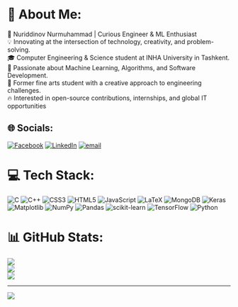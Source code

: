 # 💫 About Me:
🌌 Nuriddinov Nurmuhammad | Curious Engineer & ML Enthusiast<br>💡 Innovating at the intersection of technology, creativity, and problem-solving.<br>    🎓 Computer Engineering & Science student at INHA University in Tashkent.<br>    🚀 Passionate about Machine Learning, Algorithms, and Software Development.<br>    🎨 Former fine arts student with a creative approach to engineering challenges.<br>    🔥 Interested in open-source contributions, internships, and global IT opportunities


## 🌐 Socials:
[![Facebook](https://img.shields.io/badge/Facebook-%231877F2.svg?logo=Facebook&logoColor=white)](https://facebook.com/https://www.facebook.com/share/1Amq8MWHVb/) [![LinkedIn](https://img.shields.io/badge/LinkedIn-%230077B5.svg?logo=linkedin&logoColor=white)](https://www.linkedin.com/in/nurmuhammad-nuriddinov-93a2b8294) [![email](https://img.shields.io/badge/Email-D14836?logo=gmail&logoColor=white)](mailto:nuriddinov.official@yahoo.com) 

# 💻 Tech Stack:
![C](https://img.shields.io/badge/c-%2300599C.svg?style=for-the-badge&logo=c&logoColor=white) ![C++](https://img.shields.io/badge/c++-%2300599C.svg?style=for-the-badge&logo=c%2B%2B&logoColor=white) ![CSS3](https://img.shields.io/badge/css3-%231572B6.svg?style=for-the-badge&logo=css3&logoColor=white) ![HTML5](https://img.shields.io/badge/html5-%23E34F26.svg?style=for-the-badge&logo=html5&logoColor=white) ![JavaScript](https://img.shields.io/badge/javascript-%23323330.svg?style=for-the-badge&logo=javascript&logoColor=%23F7DF1E) ![LaTeX](https://img.shields.io/badge/latex-%23008080.svg?style=for-the-badge&logo=latex&logoColor=white) ![MongoDB](https://img.shields.io/badge/MongoDB-%234ea94b.svg?style=for-the-badge&logo=mongodb&logoColor=white) ![Keras](https://img.shields.io/badge/Keras-%23D00000.svg?style=for-the-badge&logo=Keras&logoColor=white) ![Matplotlib](https://img.shields.io/badge/Matplotlib-%23ffffff.svg?style=for-the-badge&logo=Matplotlib&logoColor=black) ![NumPy](https://img.shields.io/badge/numpy-%23013243.svg?style=for-the-badge&logo=numpy&logoColor=white) ![Pandas](https://img.shields.io/badge/pandas-%23150458.svg?style=for-the-badge&logo=pandas&logoColor=white) ![scikit-learn](https://img.shields.io/badge/scikit--learn-%23F7931E.svg?style=for-the-badge&logo=scikit-learn&logoColor=white) ![TensorFlow](https://img.shields.io/badge/TensorFlow-%23FF6F00.svg?style=for-the-badge&logo=TensorFlow&logoColor=white) ![Python](https://img.shields.io/badge/python-3670A0?style=for-the-badge&logo=python&logoColor=ffdd54)
# 📊 GitHub Stats:
![](https://github-readme-stats.vercel.app/api?username=nuriddinovN&theme=dark&hide_border=false&include_all_commits=true&count_private=false)<br/>
![](https://github-readme-streak-stats.herokuapp.com/?user=nuriddinovN&theme=dark&hide_border=false)<br/>
![](https://github-readme-stats.vercel.app/api/top-langs/?username=nuriddinovN&theme=dark&hide_border=false&include_all_commits=true&count_private=false&layout=compact)

---
[![](https://visitcount.itsvg.in/api?id=nuriddinovN&icon=0&color=0)](https://visitcount.itsvg.in)

<!-- Proudly created with GPRM ( https://gprm.itsvg.in ) -->
